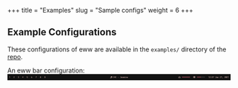 +++
title = "Examples"
slug = "Sample configs"
weight = 6
+++

## Example Configurations

These configurations of eww are available in the `examples/` directory of the [repo](https://github.com/elkowar/eww).

An eww bar configuration:
![Example 1](./examples/eww-bar/eww-bar.png)
